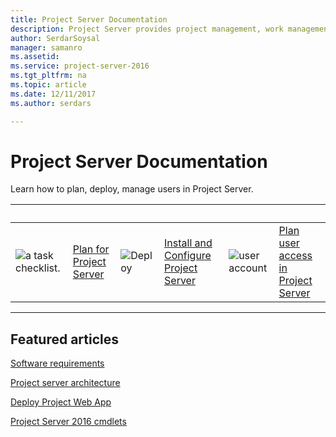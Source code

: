 ```yaml
---
title: Project Server Documentation
description: Project Server provides project management, work management, and portfolio management capabilities for the enterprise. With it, organizations can effectively initiate, select, plan, and deliver projects while tracking time and budget, while also providing extensive reporting capabilities. Learn how to deploy, configure, and manage Project Server with this content set.
author: SerdarSoysal
manager: samanro
ms.assetid: 
ms.service: project-server-2016
ms.tgt_pltfrm: na
ms.topic: article
ms.date: 12/11/2017
ms.author: serdars

---
```

# Project Server Documentation

Learn how to plan, deploy, manage users in Project Server.

|&nbsp; |&nbsp; |&nbsp; |&nbsp; |&nbsp; |&nbsp; |
| ------------- | ------------- | ------------- | ------------- | ------------- | ------------- |
| ![a task checklist.](/office/media/icons/tasks-planner.png)  | [Plan for Project Server](plan-for-project-server-2016.md) | ![Deploy](/office/media/icons/deploy-planner.png)  | [Install and Configure Project Server](install-and-configure-for-project-server-2016.md) | ![user account](/office/media/icons/user-accounts.png)  | [Plan user access in Project Server](plan-user-access-in-project-server.md) |

---

## Featured articles
[Software requirements](software-requirements-for-project-server-2016.md)

[Project server architecture](project-server-2016-architecture.md)

[Deploy Project Web App](deploy-project-web-app-0.md)

[Project Server 2016 cmdlets](windows-powershell-for-project-server-2016-cmdlet-reference.md)